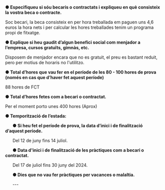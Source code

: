 **● Especifiqueu si sóu becaris o contractats i expliqueu en què consisteix la vostra beca o
contracte.**

Soc becari, la beca consisteix en per hora treballada em paguen uns 4,6 euros la hora nets i per calcular les hores treballades tenim un programa propi de fitxatge.


**● Explique si heu gaudit d’algun benefici social com menjador a l’empresa, cursos
gratuïts, gimnàs, etc.**

Disposem de menjador encara que no es gratuit, el preu es bastant reduit, pero per motius de horaris no l'utilitzo.

**● Total d’hores que vau fer en el període de les 80 - 100 hores de prova (només en cas
que d’haver fet aquest període)**

88 hores de FCT


**● Total d’hores fetes com a becari o contractat.**

Per el moment porto unes 400 hores (Aprox)

**● Temporització de l’estada:**


&nbsp;&nbsp;&nbsp;&nbsp;&nbsp;&nbsp;**● Si heu fet el període de prova, la data d’inici i de finalització d’aquest període.**

&nbsp;&nbsp;&nbsp;&nbsp;&nbsp;&nbsp;Del 12 de juny fins 14 juliol.


&nbsp;&nbsp;&nbsp;&nbsp;&nbsp;&nbsp;**● Data d'inici i de finalització de les pràctiques com a becari o contractat.**


&nbsp;&nbsp;&nbsp;&nbsp;&nbsp;&nbsp;Del 17 de juliol fins 30 juny del 2024.


&nbsp;&nbsp;&nbsp;&nbsp;&nbsp;&nbsp;**● Dies que no vau fer pràctiques per vacances o malaltia.**

&nbsp;&nbsp;&nbsp;&nbsp;&nbsp;&nbsp;---

